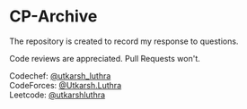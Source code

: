 # CP-Archive
The repository is created to record my response to questions.

Code reviews are appreciated.
Pull Requests won't.

Codechef: [@utkarsh_luthra](https://www.codechef.com/utkarsh_luthra)<br>
CodeForces: [@Utkarsh.Luthra](https://www.codeforces.com/profile/Utkarsh.Luthra)<br>
Leetcode: [@utkarshluthra](https://www.leetcode.com/utkarshluthra)<br>
